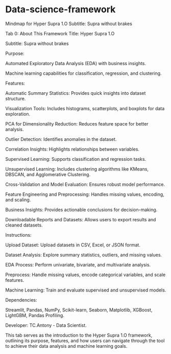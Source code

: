# Data-science-framework

Mindmap for Hyper Supra 1.O
Subtitle: Supra without brakes

Tab 0: About This Framework
Title: Hyper Supra 1.O

Subtitle: Supra without brakes

Purpose:

Automated Exploratory Data Analysis (EDA) with business insights.

Machine learning capabilities for classification, regression, and clustering.

Features:

Automatic Summary Statistics: Provides quick insights into dataset structure.

Visualization Tools: Includes histograms, scatterplots, and boxplots for data exploration.

PCA for Dimensionality Reduction: Reduces feature space for better analysis.

Outlier Detection: Identifies anomalies in the dataset.

Correlation Insights: Highlights relationships between variables.

Supervised Learning: Supports classification and regression tasks.

Unsupervised Learning: Includes clustering algorithms like KMeans, DBSCAN, and Agglomerative Clustering.

Cross-Validation and Model Evaluation: Ensures robust model performance.

Feature Engineering and Preprocessing: Handles missing values, encoding, and scaling.

Business Insights: Provides actionable conclusions for decision-making.

Downloadable Reports and Datasets: Allows users to export results and cleaned datasets.

Instructions:

Upload Dataset: Upload datasets in CSV, Excel, or JSON format.

Dataset Analysis: Explore summary statistics, outliers, and missing values.

EDA Process: Perform univariate, bivariate, and multivariate analysis.

Preprocess: Handle missing values, encode categorical variables, and scale features.

Machine Learning: Train and evaluate supervised and unsupervised models.

Dependencies:

Streamlit, Pandas, NumPy, Scikit-learn, Seaborn, Matplotlib, XGBoost, LightGBM, Pandas Profiling.

Developer: TC.Antony - Data Scientist.

This tab serves as the introduction to the Hyper Supra 1.O framework, outlining its purpose, features, and how users can navigate through the tool to achieve their data analysis and machine learning goals.
